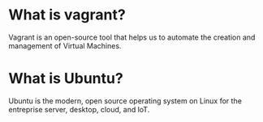 # What is vagrant?

Vagrant is an open-source tool that helps us to automate the creation and management of Virtual Machines.

# What is Ubuntu?

Ubuntu is the modern, open source operating system on Linux for the entreprise server, desktop, cloud, and loT.

